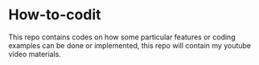 # How-to-codit
This repo contains codes on how some particular features or coding examples can be done or implemented, this repo will contain my youtube video materials.
